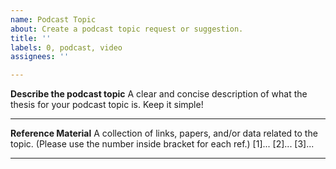 ```yaml
---
name: Podcast Topic
about: Create a podcast topic request or suggestion.
title: ''
labels: 0, podcast, video
assignees: ''

---
```


**Describe the podcast topic**
A clear and concise description of what the thesis for your podcast topic is. Keep it simple!

* * *

**Reference Material**
A collection of links, papers, and/or data related to the topic. (Please use the number inside bracket for each ref.)
[1]...
[2]...
[3]...

* * *
